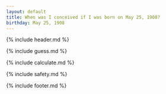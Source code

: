 ```yaml
---
layout: default
title: When was I conceived if I was born on May 25, 1908?
birthday: May 25, 1908
---
```


{% include header.md %}

{% include guess.md %}

{% include calculate.md %}

{% include safety.md %}

{% include footer.md %}



